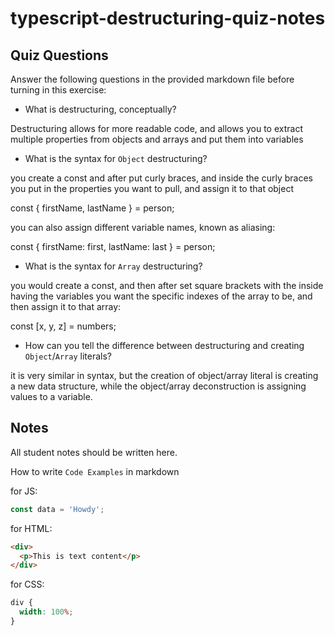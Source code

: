 # typescript-destructuring-quiz-notes

## Quiz Questions

Answer the following questions in the provided markdown file before turning in this exercise:

- What is destructuring, conceptually?

Destructuring allows for more readable code, and allows you to extract multiple properties from objects and arrays and put them into variables

- What is the syntax for `Object` destructuring?

you create a const and after put curly braces, and inside the curly braces you put in the properties you want to pull, and assign it to that object

const { firstName, lastName } = person;

you can also assign different variable names, known as aliasing:

const { firstName: first, lastName: last } = person;

- What is the syntax for `Array` destructuring?

you would create a const, and then after set square brackets with the inside having the variables you want the specific indexes of the array to be, and then assign it to that array:

const [x, y, z] = numbers;

- How can you tell the difference between destructuring and creating `Object`/`Array` literals?

it is very similar in syntax, but the creation of object/array literal is creating a new data structure, while the object/array deconstruction is assigning values to a variable.

## Notes

All student notes should be written here.

How to write `Code Examples` in markdown

for JS:

```javascript
const data = 'Howdy';
```

for HTML:

```html
<div>
  <p>This is text content</p>
</div>
```

for CSS:

```css
div {
  width: 100%;
}
```
